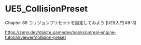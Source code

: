 # UE5_CollisionPreset
Chapter 89 コリジョンプリセットを設定してみよう [UE5入門 #6-3]

https://zenn.dev/daichi_gamedev/books/unreal-engine-tutorial/viewer/collision-preset
